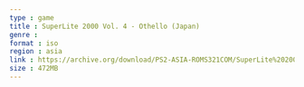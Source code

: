```yaml
---
type : game
title : SuperLite 2000 Vol. 4 - Othello (Japan)
genre : 
format : iso
region : asia
link : https://archive.org/download/PS2-ASIA-ROMS321COM/SuperLite%202000%20Vol.%204%20-%20Othello%20%28Japan%29.7z
size : 472MB
---
```

